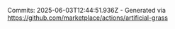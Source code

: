 Commits: 2025-06-03T12:44:51.936Z - Generated via https://github.com/marketplace/actions/artificial-grass
<br>
